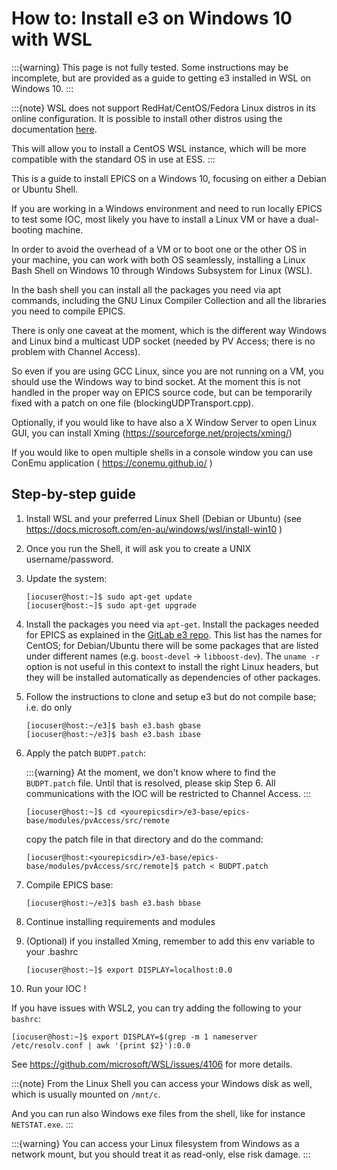 # How to: Install e3 on Windows 10 with WSL

:::{warning}
This page is not fully tested. Some instructions may be incomplete, but are
provided as a guide to getting e3 installed in WSL on Windows 10.
:::

:::{note}
WSL does not support RedHat/CentOS/Fedora Linux distros in its online
configuration. It is possible to install other distros using the documentation
[here](https://docs.microsoft.com/en-us/windows/wsl/use-custom-distro).

This will allow you to install a CentOS WSL instance, which will be more
compatible with the standard OS in use at ESS.
:::

This is a guide to install EPICS on a Windows 10, focusing on either a Debian or
Ubuntu Shell.

If you are working in a Windows environment and need to run locally EPICS to
test some IOC, most likely you have to install a Linux VM or have a dual-booting
machine.

In order to avoid the overhead of a VM or to boot one or the other OS in your
machine, you can work with both OS seamlessly, installing a Linux Bash Shell on
Windows 10 through Windows Subsystem for Linux (WSL).

In the bash shell you can install all the packages you need via apt commands,
including the GNU Linux Compiler Collection and all the libraries you need to
compile EPICS.

There is only one caveat at the moment, which is the different way Windows and
Linux bind a multicast UDP socket (needed by PV Access; there is no problem with
Channel Access).

So even if you are using GCC Linux, since you are not running on a VM, you
should use the Windows way to bind socket. At the moment this is not handled in
the proper way on EPICS source code, but can be temporarily fixed with a patch
on one file (blockingUDPTransport.cpp).

Optionally, if you would like to have also a X Window Server to open Linux GUI,
you can install Xming (https://sourceforge.net/projects/xming/)

If you would like to open multiple shells in a console window you can use ConEmu
application ( https://conemu.github.io/ )

## Step-by-step guide

1. Install WSL and your preferred Linux Shell (Debian or Ubuntu)  (see
   <https://docs.microsoft.com/en-au/windows/wsl/install-win10> )
2. Once you run the Shell, it will ask you to create a UNIX username/password.
3. Update the system:

   ```console
   [iocuser@host:~]$ sudo apt-get update
   [iocuser@host:~]$ sudo apt-get upgrade
   ```

4. Install the packages you need via `apt-get`. Install the packages needed for
   EPICS as explained in the [GitLab e3 repo](https://gitlab.esss.lu.se/e3/e3).
   This list has the names for CentOS; for Debian/Ubuntu there will be some
   packages that are listed under different names (e.g. `boost-devel` ->
   `libboost-dev`). The `uname -r` option is not useful in this context to
   install the right Linux headers, but they will be installed automatically as
   dependencies of other packages.
5. Follow the instructions to clone and setup e3 but do not compile base; i.e.
   do only

   ```console
   [iocuser@host:~/e3]$ bash e3.bash gbase
   [iocuser@host:~/e3]$ bash e3.bash ibase
   ```

6. Apply the patch `BUDPT.patch`:

   :::{warning}
   At the moment, we don't know where to find the `BUDPT.patch` file. Until that
   is resolved, please skip Step 6. All communications with the IOC will be
   restricted to Channel Access.
   :::

   ```console
   [iocuser@host:~]$ cd <yourepicsdir>/e3-base/epics-base/modules/pvAccess/src/remote
   ```

   copy the patch file in that directory and do the command:

   ```console
   [iocuser@host:<yourepicsdir>/e3-base/epics-base/modules/pvAccess/src/remote]$ patch < BUDPT.patch
   ```

7. Compile EPICS base:

   ```console
   [iocuser@host:~/e3]$ bash e3.bash bbase
   ```

8. Continue installing requirements and modules
9. (Optional) if you installed Xming, remember to add this env variable to your
   .bashrc

    ```console
    [iocuser@host:~]$ export DISPLAY=localhost:0.0
    ```

10. Run your IOC !

If you have issues with WSL2, you can try adding the following to your `bashrc`:

```console
[iocuser@host:~]$ export DISPLAY=$(grep -m 1 nameserver /etc/resolv.conf | awk '{print $2}'):0.0
```

See <https://github.com/microsoft/WSL/issues/4106> for more details.

:::{note}
From the Linux Shell you can access your Windows disk as well, which is usually
mounted on `/mnt/c`.

And you can run also Windows exe files from the shell, like for instance
`NETSTAT.exe`.
:::

:::{warning}
You can access your Linux filesystem from Windows as a network mount, but you
should treat it as read-only, else risk damage.
:::
